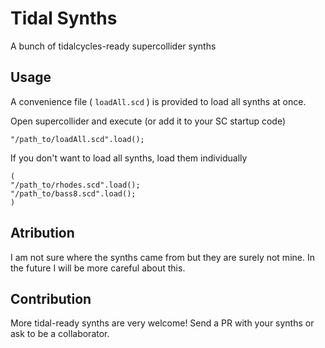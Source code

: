 # Tidal Synths

A bunch of tidalcycles-ready supercollider synths

## Usage

A convenience file ( `loadAll.scd` ) is provided to load all synths at once.

Open supercollider and execute (or add it to your SC startup code)

```
"/path_to/loadAll.scd".load();
```

If you don't want to load all synths, load them individually

```
(
"/path_to/rhodes.scd".load();
"/path_to/bass8.scd".load();
)
```

## Atribution

I am not sure where the synths came from but they are surely not mine. In the future I will be more careful about this.

## Contribution

More tidal-ready synths are very welcome! Send a PR with your synths or ask to be a collaborator.
